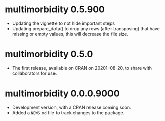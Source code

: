 # multimorbidity 0.5.900

* Updating the vignette to not hide important steps
* Updating prepare_data() to drop any rows (after transposing) that have missing or empty values, this will decrease the file size.

# multimorbidity 0.5.0

* The first release, available on CRAN on 20201-08-20, to share with collaborators for use.

# multimorbidity 0.0.0.9000

* Development version, with a CRAN release coming soon.
* Added a `NEWS.md` file to track changes to the package.
